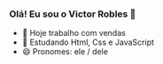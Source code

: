 ### Olá! Eu sou o Victor Robles 👋

- 🔭 Hoje trabalho com vendas
- 🌱 Estudando Html, Css e JavaScript
- 😄 Pronomes: ele / dele

<div>
  <a href= "https://github.com/vitinhorobles">
</div>
